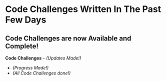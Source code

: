 # Code Challenges Written In The Past Few Days

## Code Challenges are now Available and Complete!

**Code Challenges** - _(Updates Made!)_
   - _(Progress Made!)_
   - _(All Code Challenges done!)_